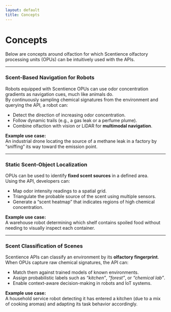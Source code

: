 ```yaml
---
layout: default
title: Concepts
---
```


# Concepts
Below are concepts around olfaction for which Scentience olfactory processing units (OPUs) can be intuitively used with the APIs.

---

### Scent-Based Navigation for Robots
Robots equipped with Scentience OPUs can use odor concentration gradients as navigation cues, much like animals do.  
By continuously sampling chemical signatures from the environment and querying the API, a robot can:
- Detect the direction of increasing odor concentration.
- Follow dynamic trails (e.g., a gas leak or a perfume plume).
- Combine olfaction with vision or LiDAR for **multimodal navigation**.

**Example use case:**  
An industrial drone locating the source of a methane leak in a factory by “sniffing” its way toward the emission point.

---

### Static Scent-Object Localization
OPUs can be used to identify **fixed scent sources** in a defined area.  
Using the API, developers can:
- Map odor intensity readings to a spatial grid.
- Triangulate the probable source of the scent using multiple sensors.
- Generate a “scent heatmap” that indicates regions of high chemical concentration.

**Example use case:**  
A warehouse robot determining which shelf contains spoiled food without needing to visually inspect each container.

---

### Scent Classification of Scenes
Scentience APIs can classify an environment by its **olfactory fingerprint**.  
When OPUs capture raw chemical signatures, the API can:
- Match them against trained models of known environments.
- Assign probabilistic labels such as *“kitchen”*, *“forest”*, or *“chemical lab”*.
- Enable context-aware decision-making in robots and IoT systems.

**Example use case:**  
A household service robot detecting it has entered a kitchen (due to a mix of cooking aromas) and adapting its task behavior accordingly.
